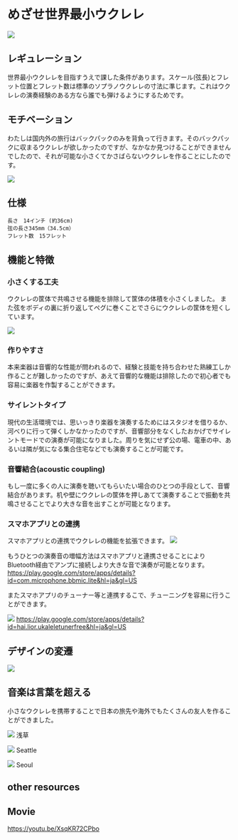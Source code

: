 # めざせ世界最小ウクレレ

![](itar.jpg)

## レギュレーション
世界最小ウクレレを目指すうえで課した条件があります。スケール(弦長)とフレット位置とフレット数は標準のソプラノウクレレの寸法に準じます。これはウクレレの演奏経験のある方なら誰でも弾けるようにするためです。

## モチベーション
わたしは国内外の旅行はバックパックのみを背負って行きます。そのバックパックに収まるウクレレが欲しかったのですが、なかなか見つけることができませんでしたので、それが可能な小さくてかさばらないウクレレを作ることにしたのです。

![](backpack.jpg)

## 仕様
~~~
長さ　14インチ (約36cm)
弦の長さ345mm（34.5cm）
フレット数　15フレット
~~~

## 機能と特徴
### 小さくする工夫
ウクレレの筐体で共鳴させる機能を排除して筐体の体積を小さくしました。
また弦をボディの裏に折り返してペグに巻くことでさらにウクレレの筐体を短くしています。

![](rewind.jpg)

### 作りやすさ
本来楽器は音響的な性能が問われるので、経験と技能を持ち合わせた熟練工しか作ることが難しかったのですが、あえて音響的な機能は排除したので初心者でも容易に楽器を作製することができます。

### サイレントタイプ
現代の生活環境では、思いっきり楽器を演奏するためにはスタジオを借りるか、河べりに行って弾くしかなかったのですが、音響部分をなくしたおかげでサイレントモードでの演奏が可能になりました。周りを気にせず公の場、電車の中、あるいは隣が気になる集合住宅などでも演奏することが可能です。

### 音響結合(acoustic coupling)
もし一度に多くの人に演奏を聴いてもらいたい場合のひとつの手段として、音響結合があります。机や壁にウクレレの筐体を押しあてて演奏することで振動を共鳴させることでより大きな音を出すことが可能となります。

### スマホアプリとの連携
スマホアプリとの連携でウクレレの機能を拡張できます。
![](smartphone.jpg)

もうひとつの演奏音の増幅方法はスマホアプリと連携させることによりBluetooth経由でアンプに接続しより大きな音で演奏が可能となります。
https://play.google.com/store/apps/details?id=com.microphone.bbmic.lite&hl=ja&gl=US

またスマホアプリのチューナー等と連携するこで、チューニングを容易に行うことができます。

![](tuner.jpg)
https://play.google.com/store/apps/details?id=hai.lior.ukaleletunerfree&hl=ja&gl=US

## デザインの変遷
![](transition.png)

## 音楽は言葉を超える
小さなウクレレを携帯することで日本の旅先や海外でもたくさんの友人を作ることができました。

![](asakusa.jpg)
浅草

![](seattle.jpg)
Seattle

![](seoul.jpg)
Seoul

## other resources
## Movie
https://youtu.be/XsqKR72CPbo

